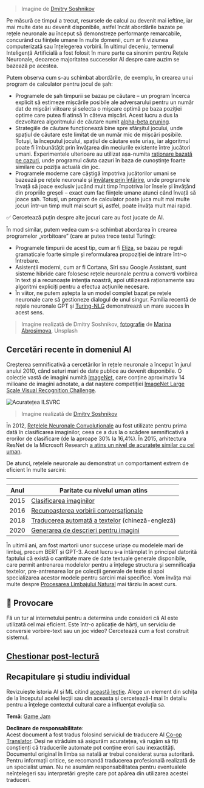 <!--
CO_OP_TRANSLATOR_METADATA:
{
  "original_hash": "5d1cbc67a9690adb5b33adf297794087",
  "translation_date": "2025-08-25T22:19:27+00:00",
  "source_file": "lessons/1-Intro/README.md",
  "language_code": "ro"
}
-->
> Imagine de [Dmitry Soshnikov](http://soshnikov.com)

Pe măsură ce timpul a trecut, resursele de calcul au devenit mai ieftine, iar mai multe date au devenit disponibile, astfel încât abordările bazate pe rețele neuronale au început să demonstreze performanțe remarcabile, concurând cu ființele umane în multe domenii, cum ar fi viziunea computerizată sau înțelegerea vorbirii. În ultimul deceniu, termenul Inteligență Artificială a fost folosit în mare parte ca sinonim pentru Rețele Neuronale, deoarece majoritatea succeselor AI despre care auzim se bazează pe acestea.

Putem observa cum s-au schimbat abordările, de exemplu, în crearea unui program de calculator pentru jocul de șah:

* Programele de șah timpurii se bazau pe căutare – un program încerca explicit să estimeze mișcările posibile ale adversarului pentru un număr dat de mișcări viitoare și selecta o mișcare optimă pe baza poziției optime care putea fi atinsă în câteva mișcări. Acest lucru a dus la dezvoltarea algoritmului de căutare numit [alpha-beta pruning](https://en.wikipedia.org/wiki/Alpha%E2%80%93beta_pruning).
* Strategiile de căutare funcționează bine spre sfârșitul jocului, unde spațiul de căutare este limitat de un număr mic de mișcări posibile. Totuși, la începutul jocului, spațiul de căutare este uriaș, iar algoritmul poate fi îmbunătățit prin învățarea din meciurile existente între jucători umani. Experimentele ulterioare au utilizat așa-numita [raționare bazată pe cazuri](https://en.wikipedia.org/wiki/Case-based_reasoning), unde programul căuta cazuri în baza de cunoștințe foarte similare cu poziția actuală din joc.
* Programele moderne care câștigă împotriva jucătorilor umani se bazează pe rețele neuronale și [învățare prin întărire](https://en.wikipedia.org/wiki/Reinforcement_learning), unde programele învață să joace exclusiv jucând mult timp împotriva lor însele și învățând din propriile greșeli – exact cum fac ființele umane atunci când învață să joace șah. Totuși, un program de calculator poate juca mult mai multe jocuri într-un timp mult mai scurt și, astfel, poate învăța mult mai rapid.

✅ Cercetează puțin despre alte jocuri care au fost jucate de AI.

În mod similar, putem vedea cum s-a schimbat abordarea în crearea programelor „vorbitoare” (care ar putea trece testul Turing):

* Programele timpurii de acest tip, cum ar fi [Eliza](https://en.wikipedia.org/wiki/ELIZA), se bazau pe reguli gramaticale foarte simple și reformularea propoziției de intrare într-o întrebare.
* Asistenții moderni, cum ar fi Cortana, Siri sau Google Assistant, sunt sisteme hibride care folosesc rețele neuronale pentru a converti vorbirea în text și a recunoaște intenția noastră, apoi utilizează raționamente sau algoritmi expliciți pentru a efectua acțiunile necesare.
* În viitor, ne putem aștepta la un model complet bazat pe rețele neuronale care să gestioneze dialogul de unul singur. Familia recentă de rețele neuronale GPT și [Turing-NLG](https://turing.microsoft.com/) demonstrează un mare succes în acest sens.

> Imagine realizată de Dmitry Soshnikov, [fotografie](https://unsplash.com/photos/r8LmVbUKgns) de [Marina Abrosimova](https://unsplash.com/@abrosimova_marina_foto), Unsplash

## Cercetări recente în domeniul AI

Creșterea semnificativă a cercetărilor în rețele neuronale a început în jurul anului 2010, când seturi mari de date publice au devenit disponibile. O colecție vastă de imagini numită [ImageNet](https://en.wikipedia.org/wiki/ImageNet), care conține aproximativ 14 milioane de imagini adnotate, a dat naștere competiției [ImageNet Large Scale Visual Recognition Challenge](https://image-net.org/challenges/LSVRC/).

![Acuratețea ILSVRC](../../../../lessons/1-Intro/images/ilsvrc.gif)

> Imagine realizată de [Dmitry Soshnikov](http://soshnikov.com)

În 2012, [Rețelele Neuronale Convoluționale](../4-ComputerVision/07-ConvNets/README.md) au fost utilizate pentru prima dată în clasificarea imaginilor, ceea ce a dus la o scădere semnificativă a erorilor de clasificare (de la aproape 30% la 16,4%). În 2015, arhitectura ResNet de la Microsoft Research [a atins un nivel de acuratețe similar cu cel uman](https://doi.org/10.1109/ICCV.2015.123).

De atunci, rețelele neuronale au demonstrat un comportament extrem de eficient în multe sarcini:

---

Anul | Paritate cu nivelul uman atins
-----|------------------------------
2015 | [Clasificarea imaginilor](https://doi.org/10.1109/ICCV.2015.123)
2016 | [Recunoașterea vorbirii conversaționale](https://arxiv.org/abs/1610.05256)
2018 | [Traducerea automată a textelor](https://arxiv.org/abs/1803.05567) (chineză-engleză)
2020 | [Generarea de descrieri pentru imagini](https://arxiv.org/abs/2009.13682)

În ultimii ani, am fost martorii unor succese uriașe cu modelele mari de limbaj, precum BERT și GPT-3. Acest lucru s-a întâmplat în principal datorită faptului că există o cantitate mare de date textuale generale disponibile, care permit antrenarea modelelor pentru a înțelege structura și semnificația textelor, pre-antrenarea lor pe colecții generale de texte și apoi specializarea acestor modele pentru sarcini mai specifice. Vom învăța mai multe despre [Procesarea Limbajului Natural](../5-NLP/README.md) mai târziu în acest curs.

## 🚀 Provocare

Fă un tur al internetului pentru a determina unde consideri că AI este utilizată cel mai eficient. Este într-o aplicație de hărți, un serviciu de conversie vorbire-text sau un joc video? Cercetează cum a fost construit sistemul.

## [Chestionar post-lectură](https://ff-quizzes.netlify.app/en/ai/quiz/2)

## Recapitulare și studiu individual

Revizuiește istoria AI și ML citind [această lecție](https://github.com/microsoft/ML-For-Beginners/tree/main/1-Introduction/2-history-of-ML). Alege un element din schița de la începutul acelei lecții sau din aceasta și cercetează-l mai în detaliu pentru a înțelege contextul cultural care a influențat evoluția sa.

**Temă**: [Game Jam](assignment.md)

**Declinare de responsabilitate**:  
Acest document a fost tradus folosind serviciul de traducere AI [Co-op Translator](https://github.com/Azure/co-op-translator). Deși ne străduim să asigurăm acuratețea, vă rugăm să fiți conștienți că traducerile automate pot conține erori sau inexactități. Documentul original în limba sa natală ar trebui considerat sursa autoritară. Pentru informații critice, se recomandă traducerea profesională realizată de un specialist uman. Nu ne asumăm responsabilitatea pentru eventualele neînțelegeri sau interpretări greșite care pot apărea din utilizarea acestei traduceri.